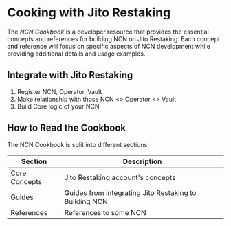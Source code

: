 # Cooking with Jito Restaking

The *NCN Cookbook* is a developer resource that 
provides the essential concepts and references for 
building NCN on Jito Restaking. Each concept and 
reference will focus on specific aspects of NCN 
development while providing additional details and usage 
examples.

## Integrate with Jito Restaking

1. Register NCN, Operator, Vault
2. Make relationship with those NCN <> Operator <> Vault
3. Build Core logic of your NCN

## How to Read the Cookbook

The NCN Cookbook is split into different sections.

| Section       | Description                                            |
|---------------|------------------------------------------------------- |
| Core Concepts | Jito Restaking account's concepts                      |
| Guides        | Guides from integrating Jito Restaking to Building NCN |
| References    | References to some NCN                                 |
